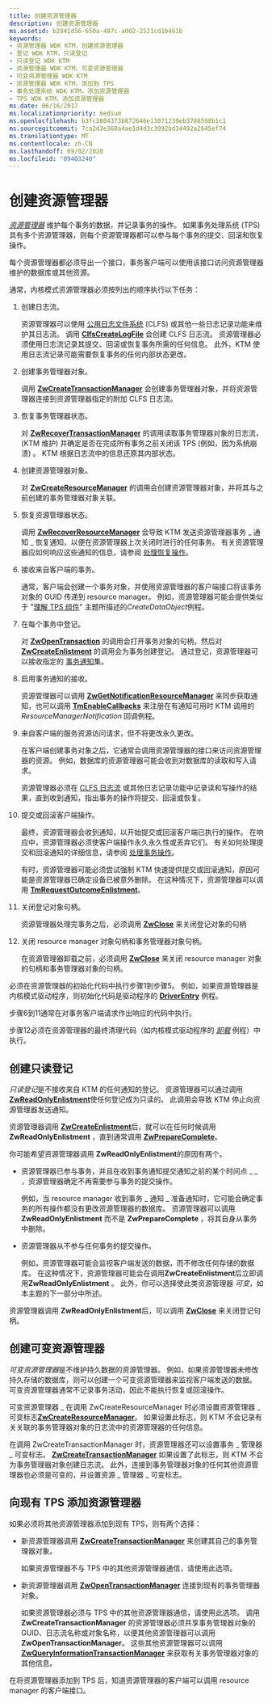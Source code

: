 ```yaml
---
title: 创建资源管理器
description: 创建资源管理器
ms.assetid: b2841d56-650a-487c-a002-2521cd1b461b
keywords:
- 资源管理器 WDK KTM，创建资源管理器
- 登记 WDK KTM，只读登记
- 只读登记 WDK KTM
- 资源管理器 WDK KTM，可变资源管理器
- 可变资源管理器 WDK KTM
- 资源管理器 WDK KTM，添加到 TPS
- 事务处理系统 WDK KTM，添加资源管理器
- TPS WDK KTM，添加资源管理器
ms.date: 06/16/2017
ms.localizationpriority: medium
ms.openlocfilehash: b3fc3804373b872646e13071239eb3788598b1c1
ms.sourcegitcommit: 7ca2d3e360a4ae1d4d3c3092bd34492a2645ef74
ms.translationtype: MT
ms.contentlocale: zh-CN
ms.lasthandoff: 09/02/2020
ms.locfileid: "89403240"
---
```

# <a name="creating-a-resource-manager"></a>创建资源管理器


[*资源管理器*](transaction-processing-terms.md#ktm-term-resource-manager) 维护每个事务的数据，并记录事务的操作。 如果事务处理系统 (TPS) 具有多个资源管理器，则每个资源管理器都可以参与每个事务的提交、回滚和恢复操作。

每个资源管理器都必须导出一个接口，事务客户端可以使用该接口访问资源管理器维护的数据库或其他资源。

通常，内核模式资源管理器必须按列出的顺序执行以下任务：

1.  创建日志流。

    资源管理器可以使用 [公用日志文件系统](introduction-to-the-common-log-file-system.md) (CLFS) 或其他一些日志记录功能来维护其日志流。 调用 [**ClfsCreateLogFile**](/windows-hardware/drivers/ddi/wdm/nf-wdm-clfscreatelogfile) 会创建 CLFS 日志流。 资源管理器必须使用日志流记录其提交、回滚或恢复事务所需的任何信息。 此外，KTM 使用日志流记录可能需要恢复事务的任何内部状态更改。

2.  创建事务管理器对象。

    调用 [**ZwCreateTransactionManager**](/windows-hardware/drivers/ddi/wdm/nf-wdm-ntcreatetransactionmanager) 会创建事务管理器对象，并将资源管理器连接到资源管理器指定的附加 CLFS 日志流。

3.  恢复事务管理器状态。

    对 [**ZwRecoverTransactionManager**](/windows-hardware/drivers/ddi/wdm/nf-wdm-ntrecovertransactionmanager) 的调用读取事务管理器对象的日志流， (KTM 维护) 并确定是否在完成所有事务之前关闭该 TPS (例如，因为系统崩溃) 。 KTM 根据日志流中的信息还原其内部状态。

4.  创建资源管理器对象。

    对 [**ZwCreateResourceManager**](/windows-hardware/drivers/ddi/wdm/nf-wdm-ntcreateresourcemanager) 的调用会创建资源管理器对象，并将其与之前创建的事务管理器对象关联。

5.  恢复资源管理器状态。

    调用 [**ZwRecoverResourceManager**](/windows-hardware/drivers/ddi/wdm/nf-wdm-ntrecoverresourcemanager) 会导致 KTM 发送资源管理器事务 \_ 通知 \_ 恢复通知，以便在资源管理器上次关闭时进行的任何事务。 有关资源管理器应如何响应这些通知的信息，请参阅 [处理恢复操作](handling-recovery-operations.md)。

6.  接收来自客户端的事务。

    通常，客户端会创建一个事务对象，并使用资源管理器的客户端接口将该事务对象的 GUID 传递到 resource manager。 例如，资源管理器可能会提供类似于 "[理解 TPS 组件](understanding-tps-components.md)" 主题所描述的*CreateDataObject*例程。

7.  在每个事务中登记。

    对 [**ZwOpenTransaction**](/windows-hardware/drivers/ddi/wdm/nf-wdm-ntopentransaction) 的调用会打开事务对象的句柄，然后对 [**ZwCreateEnlistment**](/windows-hardware/drivers/ddi/wdm/nf-wdm-ntcreateenlistment) 的调用会为事务创建登记。 通过登记，资源管理器可以接收指定的 [事务通知](transaction-notifications.md)集。

8.  启用事务通知的接收。

    资源管理器可以调用 [**ZwGetNotificationResourceManager**](/windows-hardware/drivers/ddi/wdm/nf-wdm-ntgetnotificationresourcemanager) 来同步获取通知，也可以调用 [**TmEnableCallbacks**](/windows-hardware/drivers/ddi/wdm/nf-wdm-tmenablecallbacks) 来注册在有通知可用时 KTM 调用的 *ResourceManagerNotification* 回调例程。

9.  来自客户端的服务资源访问请求，但不将更改永久更改。

    在客户端创建事务对象之后，它通常会调用资源管理器的接口来访问资源管理器的资源。 例如，数据库的资源管理器可能会收到对数据库的读取和写入请求。

    资源管理器必须在 [CLFS 日志流](using-log-streams-with-ktm.md) 或其他日志记录功能中记录读和写操作的结果，直到收到通知，指出事务的操作将提交、回滚或恢复。

10. 提交或回滚客户端操作。

    最终，资源管理器会收到通知，以开始提交或回滚客户端已执行的操作。 在响应中，资源管理器必须使客户端操作永久永久性或丢弃它们。 有关如何处理提交和回滚通知的详细信息，请参阅 [处理事务操作](handling-transaction-operations.md)。

    有时，资源管理器可能必须尝试强制 KTM 快速提供提交或回滚通知，原因可能是资源管理器已确定设备已被意外删除。 在这种情况下，资源管理器可以调用 [**TmRequestOutcomeEnlistment**](/windows-hardware/drivers/ddi/wdm/nf-wdm-tmrequestoutcomeenlistment)。

11. 关闭登记对象句柄。

    资源管理器处理完事务之后，必须调用 [**ZwClose**](/windows-hardware/drivers/ddi/ntifs/nf-ntifs-ntclose) 来关闭登记对象的句柄

12. 关闭 resource manager 对象句柄和事务管理器对象句柄。

    在资源管理器卸载之前，必须调用 [**ZwClose**](/windows-hardware/drivers/ddi/ntifs/nf-ntifs-ntclose) 来关闭 resource manager 对象的句柄和事务管理器对象的句柄。

必须在资源管理器的初始化代码中执行步骤1到步骤5。 例如，如果资源管理器是内核模式驱动程序，则初始化代码是驱动程序的 [**DriverEntry**](/windows-hardware/drivers/ddi/wdm/nc-wdm-driver_initialize) 例程。

步骤6到11通常在对事务客户端请求作出响应的代码中执行。

步骤12必须在资源管理器的最终清理代码（如内核模式驱动程序的 [*卸载*](/windows-hardware/drivers/ddi/wdm/nc-wdm-driver_unload) 例程）中执行。

## <a name="creating-a-read-only-enlistment"></a><a href="" id="kernel-creating-a-read-only-enlistment"></a> 创建只读登记


*只读登记*是不接收来自 KTM 的任何通知的登记。 资源管理器可以通过调用 [**ZwReadOnlyEnlistment**](/windows-hardware/drivers/ddi/wdm/nf-wdm-ntreadonlyenlistment)使任何登记成为只读的。 此调用会导致 KTM 停止向资源管理器发送通知。

资源管理器调用 [**ZwCreateEnlistment**](/windows-hardware/drivers/ddi/wdm/nf-wdm-ntcreateenlistment)后，就可以在任何时候调用 **ZwReadOnlyEnlistment** ，直到通常调用 [**ZwPrepareComplete**](/windows-hardware/drivers/ddi/wdm/nf-wdm-ntpreparecomplete)。

你可能希望资源管理器调用 **ZwReadOnlyEnlistment**的原因有两个。

-   资源管理器已参与事务，并且在收到事务通知提交通知之前的某个时间点 \_ \_ ，资源管理器确定不再需要参与事务的提交操作。

    例如，当 resource manager 收到事务 \_ 通知 \_ 准备通知时，它可能会确定事务的所有操作都没有更改资源管理器的数据库。 资源管理器可以调用 **ZwReadOnlyEnlistment** 而不是 **ZwPrepareComplete** ，将其自身从事务中删除。

-   资源管理器从不参与任何事务的提交操作。

    例如，资源管理器可能会监视客户端发送的数据，而不修改任何存储的数据库。 在这种情况下，资源管理器可能会在调用**ZwCreateEnlistment**后立即调用**ZwReadOnlyEnlistment** 。 此外，你可以选择使此类资源管理器 *可变*，如本主题的下一部分中所述。

资源管理器调用 **ZwReadOnlyEnlistment**后，可以调用 [**ZwClose**](/windows-hardware/drivers/ddi/ntifs/nf-ntifs-ntclose) 来关闭登记句柄。

## <a name="creating-a-volatile-resource-manager"></a><a href="" id="kernel-creating-a-volatile-resource-manager"></a> 创建可变资源管理器


*可变资源管理器*是不维护持久数据的资源管理器。 例如，如果资源管理器未修改持久存储的数据库，则可以创建一个可变资源管理器来监视客户端发送的数据。 可变资源管理器通常不记录事务活动，因此不能执行恢复或回滚操作。

可变资源管理器 \_ 在调用 ZwCreateResourceManager 时必须设置资源管理器 \_ 可变标志[**ZwCreateResourceManager**](/windows-hardware/drivers/ddi/wdm/nf-wdm-ntcreateresourcemanager)。 如果设置此标志，则 KTM 不会记录有关关联的事务管理器对象的日志流中的资源管理器的任何信息。

在调用 ZwCreateTransactionManager 时，资源管理器还可以设置事务 \_ 管理器 \_ 可变标志。 [**ZwCreateTransactionManager**](/windows-hardware/drivers/ddi/wdm/nf-wdm-ntcreatetransactionmanager) 如果设置了此标志，则 KTM 不会为事务管理器对象创建日志流。 此外，连接到事务管理器对象的任何其他资源管理器也必须是可变的，并设置资源 \_ 管理器 \_ 可变标志。

## <a name="adding-a-resource-manager-to-an-existing-tps"></a>向现有 TPS 添加资源管理器


如果必须将其他资源管理器添加到现有 TPS，则有两个选择：

-   新资源管理器调用 [**ZwCreateTransactionManager**](/windows-hardware/drivers/ddi/wdm/nf-wdm-ntcreatetransactionmanager) 来创建其自己的事务管理器对象。

    如果资源管理器不与 TPS 中的其他资源管理器通信，请使用此选项。

-   新资源管理器调用 [**ZwOpenTransactionManager**](/windows-hardware/drivers/ddi/wdm/nf-wdm-ntopentransactionmanager) 连接到现有的事务管理器对象。

    如果资源管理器必须与 TPS 中的其他资源管理器通信，请使用此选项。 调用 **ZwCreateTransactionManager** 的资源管理器必须共享事务管理器对象的 GUID、日志流名称或对象名称，以便其他资源管理器可以调用 **ZwOpenTransactionManager**。 这些其他资源管理器可以调用 [**ZwQueryInformationTransactionManager**](/windows-hardware/drivers/ddi/wdm/nf-wdm-ntqueryinformationtransactionmanager) 来获取有关事务管理器对象的其他信息。

在将资源管理器添加到 TPS 后，知道资源管理器的客户端可以调用 resource manager 的客户端接口。

 


